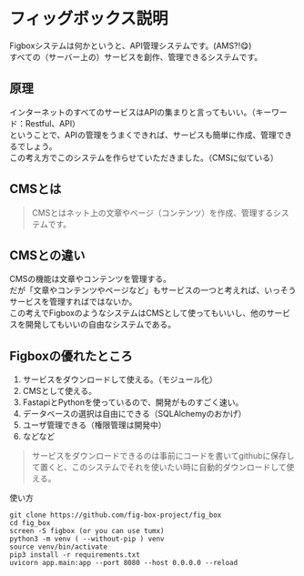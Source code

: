 # フィッグボックス説明

Figboxシステムは何かというと、API管理システムです。(AMS?!😋)<br/>
すべての（サーバー上の）サービスを創作、管理できるシステムです。

## 原理

インターネットのすべてのサービスはAPIの集まりと言ってもいい。（キーワード：Restful、API）<br/>
ということで、APIの管理をうまくできれば、サービスも簡単に作成、管理できるでしょう。<br/>
この考え方でこのシステムを作らせていただきました。（CMSに似ている）

## CMSとは

> CMSとはネット上の文章やページ（コンテンツ）を作成、管理するシステムです。

## CMSとの違い

CMSの機能は文章やコンテンツを管理する。<br/>
だが「文章やコンテンツやページなど」もサービスの一つと考えれば、いっそうサービスを管理すればではないか。<br/>
この考えでFigboxのようなシステムはCMSとして使ってもいいし、他のサービスを開発してもいいの自由なシステムである。

## Figboxの優れたところ

1. サービスをダウンロードして使える。（モジュール化）
1. CMSとして使える。
1. FastapiとPythonを使っているので、開発がものすごく速い。
1. データベースの選択は自由にできる（SQLAlchemyのおかげ）
1. ユーザ管理できる（権限管理は開発中）
1. などなど

> サービスをダウンロードできるのは事前にコードを書いてgithubに保存して置くと、このシステムでそれを使いたい時に自動的ダウンロードして使える。

使い方

```
git clone https://github.com/fig-box-project/fig_box
cd fig_box
screen -S figbox (or you can use tumx)
python3 -m venv ( --without-pip ) venv
source venv/bin/activate
pip3 install -r requirements.txt
uvicorn app.main:app --port 8080 --host 0.0.0.0 --reload
```





